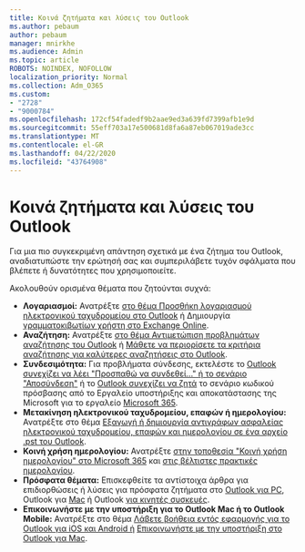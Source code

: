 ```yaml
---
title: Κοινά ζητήματα και λύσεις του Outlook
ms.author: pebaum
author: pebaum
manager: mnirkhe
ms.audience: Admin
ms.topic: article
ROBOTS: NOINDEX, NOFOLLOW
localization_priority: Normal
ms.collection: Adm_O365
ms.custom:
- "2728"
- "9000784"
ms.openlocfilehash: 172cf54fadedf9b2aae9ed3a639fd7399afb1e9d
ms.sourcegitcommit: 55eff703a17e500681d8fa6a87eb067019ade3cc
ms.translationtype: MT
ms.contentlocale: el-GR
ms.lasthandoff: 04/22/2020
ms.locfileid: "43764908"
---
```

# <a name="outlook-common-issues-and-resolutions"></a>Κοινά ζητήματα και λύσεις του Outlook

Για μια πιο συγκεκριμένη απάντηση σχετικά με ένα ζήτημα του Outlook, αναδιατυπώστε την ερώτησή σας και συμπεριλάβετε τυχόν σφάλματα που βλέπετε ή δυνατότητες που χρησιμοποιείτε.

Ακολουθούν ορισμένα θέματα που ζητούνται συχνά:

- **Λογαριασμοί:** Ανατρέξτε [στο θέμα Προσθήκη λογαριασμού ηλεκτρονικού ταχυδρομείου στο Outlook](https://support.office.com/article/6e27792a-9267-4aa4-8bb6-c84ef146101b) ή Δημιουργία [γραμματοκιβωτίων χρήστη στο Exchange Online](https://docs.microsoft.com/Exchange/recipients-in-exchange-online/create-user-mailboxes).
- **Αναζήτηση:** Ανατρέξτε [στο θέμα Αντιμετώπιση προβλημάτων αναζήτησης του Outlook](https://support.office.com/article/2556b11f-f4d8-46be-b0a7-de33a3f4f066) ή [Μάθετε να περιορίσετε τα κριτήρια αναζήτησης για καλύτερες αναζητήσεις στο Outlook](https://support.office.com/article/D824D1E9-A255-4C8A-8553-276FB895A8DA).
- **Συνδεσιμότητα:** Για προβλήματα σύνδεσης, εκτελέστε το [Outlook συνεχίζει να λέει "Προσπαθώ να συνδεθεί..." ή το σενάριο "Αποσύνδεση"](https://aka.ms/SaRA-OutlookDisconnect) ή το [Outlook συνεχίζει να ζητά](https://aka.ms/SaRA-OutlookPwdPrompt) το σενάριο κωδικού πρόσβασης από το Εργαλείο υποστήριξης και αποκατάστασης της Microsoft για το εργαλείο [Microsoft 365](https://diagnostics.outlook.com/#/).
- **Μετακίνηση ηλεκτρονικού ταχυδρομείου, επαφών ή ημερολογίου:** Ανατρέξτε στο θέμα [Εξαγωγή ή δημιουργία αντιγράφων ασφαλείας ηλεκτρονικού ταχυδρομείου, επαφών και ημερολογίου σε ένα αρχείο .pst του Outlook](https://support.office.com/article/14252b52-3075-4e9b-be4e-ff9ef1068f91).
- **Κοινή χρήση ημερολογίου:** Ανατρέξτε [στην τοποθεσία "Κοινή χρήση ημερολογίου" στο Microsoft 365](https://support.office.com/article/b576ecc3-0945-4d75-85f1-5efafb8a37b4) και [στις βέλτιστες πρακτικές ημερολογίου](https://support.office.com/article/D93F72D3-2361-4E0D-8D6A-5C4939C17F39).
- **Πρόσφατα θέματα:** Επισκεφθείτε τα αντίστοιχα άρθρα για επιδιορθώσεις ή λύσεις για πρόσφατα ζητήματα στο [Outlook για PC](https://support.office.com/article/ecf61305-f84f-4e13-bb73-95a214ac1230), Outlook για [Mac](https://support.office.com/article/54afa5e3-db38-422a-9d94-3b55330ded8e) ή Outlook [για κινητές συσκευές](https://support.office.com/article/a264ef01-9c88-48fb-9285-7017e4f31f02).
- **Επικοινωνήστε με την υποστήριξη για το Outlook Mac ή το Outlook Mobile:** Ανατρέξτε στο θέμα [Λάβετε βοήθεια εντός εφαρμογής για το Outlook για iOS και Android ή](https://support.office.com/article/218a22d1-9fa5-4889-b689-de1c63493243) [Επικοινωνήστε με την υποστήριξη στο Outlook για Mac](https://support.office.com/article/d0410177-8e65-4487-93f7-206a3a3d71a8).